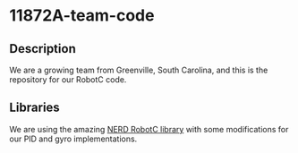 # 11872A-team-code
## Description
We are a growing team from Greenville, South Carolina, and this is the repository for our RobotC code.

## Libraries
We are using the amazing [NERD RobotC library](https://bitbucket.org/VRCNERD/nerd_robotc) with some modifications for our PID and gyro implementations.
